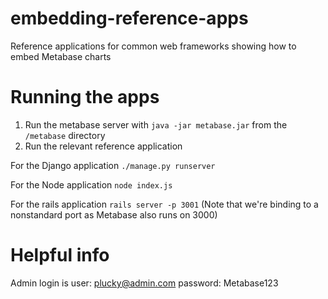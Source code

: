 # embedding-reference-apps
Reference applications for common web frameworks showing how to embed Metabase charts

# Running the apps
1. Run the metabase server with `java -jar metabase.jar` from the `/metabase` directory
2. Run the relevant reference application

For the Django application
`./manage.py runserver`

For the Node application
`node index.js`

For the rails application
`rails server -p 3001`
(Note that we're binding to a nonstandard port as Metabase also runs on 3000)

# Helpful info
Admin login is
user: plucky@admin.com
password: Metabase123